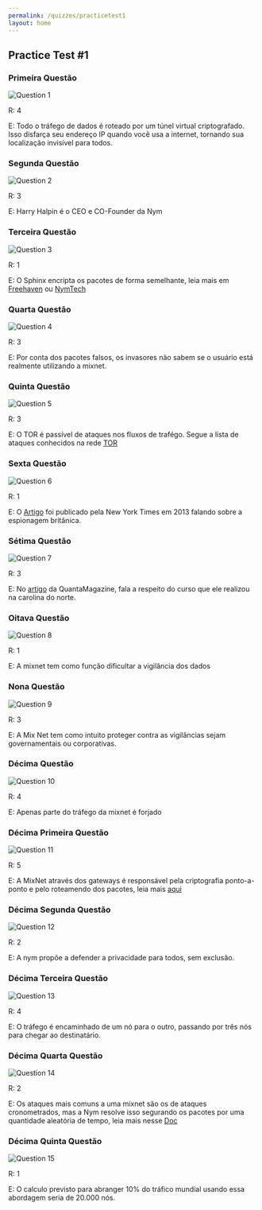 ```yaml
---
permalink: /quizzes/practicetest1
layout: home
---
```


## Practice Test #1

### Primeira Questão
![Question 1](/assets/images/Question1.png)

R: 4

E: Todo o tráfego de dados é roteado por um túnel virtual criptografado. Isso disfarça seu endereço IP quando você usa a internet, tornando sua localização invisível para todos.

### Segunda Questão
![Question 2](/assets/images/Question2.png)

R: 3

E: Harry Halpin é o CEO e CO-Founder da Nym

### Terceira Questão
![Question 3](/assets/images/Question3.png)

R: 1

E: O Sphinx encripta os pacotes de forma semelhante, leia mais em [Freehaven](https://www.freehaven.net/anonbib/cache/DBLP:conf/sp/DanezisG09.pdf) ou [NymTech](https://blog.nymtech.net/sphinx-tl-dr-the-data-packet-that-can-anonymize-bitcoin-and-the-internet-18d152c6e4dc/)

### Quarta Questão
![Question 4](/assets/images/Question4.png)

R: 3

E: Por conta dos pacotes falsos, os invasores não sabem se o usuário está realmente utilizando a mixnet.

### Quinta Questão
![Question 5](/assets/images/Question5.png)

R: 3

E: O TOR é passível de ataques nos fluxos de trafégo. Segue a lista de ataques conhecidos na rede [TOR](https://www.softwall.com.br/blog/ataques-desanonimizacao-contra-rede-tor/)

### Sexta Questão
![Question 6](/assets/images/Question6.png)

R: 1

E: O [Artigo](https://archive.nytimes.com/thelede.blogs.nytimes.com/2013/03/15/new-twist-in-british-spys-case-unravels-in-u-s/) foi publicado pela New York Times em 2013 falando sobre a espionagem britânica.

### Sétima Questão
![Question 7](/assets/images/Question7.png)

R: 3

E: No [artigo](https://www.quantamagazine.org/the-computer-scientist-who-boosts-privacy-with-entropy-20221018/) da QuantaMagazine, fala a respeito do curso que ele realizou na carolina do norte.

### Oitava Questão
![Question 8](/assets/images/Question8.png)

R: 1

E: A mixnet tem como função dificultar a vigilância dos dados

### Nona Questão
![Question 9](/assets/images/Question9.png)

R: 3

E: A Mix Net tem como intuito proteger contra as vigilâncias sejam governamentais ou corporativas.

### Décima Questão
![Question 10](/assets/images/Question10.png)

R: 4

E: Apenas parte do tráfego da mixnet é forjado

### Décima Primeira Questão
![Question 11](/assets/images/Question11.png)

R: 5

E: A MixNet através dos gateways é responsável pela criptografia ponto-a-ponto e pelo roteamendo dos pacotes, leia mais [aqui](https://medium.com/@eugenenesfield/gateways-the-guardians-of-the-nym-mixnet-f3cada33bb8a/)

### Décima Segunda Questão
![Question 12](/assets/images/Question12.png)

R: 2

E: A nym propõe a defender a privacidade para todos, sem exclusão.

### Décima Terceira Questão
![Question 13](/assets/images/Question13.png)

R: 4

E: O tráfego é encaminhado de um nó para o outro, passando por três nós para chegar ao destinatário.

### Décima Quarta Questão
![Question 14](/assets/images/Question14.png)

R: 2

E: Os ataques mais comuns a uma mixnet são os de ataques cronometrados, mas a Nym resolve isso segurando os pacotes por uma quantidade aleatória de tempo, leia mais nesse [Doc](https://nymtech.net/docs/architecture/traffic-flow.html)

### Décima Quinta Questão
![Question 15](/assets/images/Question15.png)

R: 1

E: O calculo previsto para abranger 10% do tráfico mundial usando essa abordagem seria de 20.000 nós.
